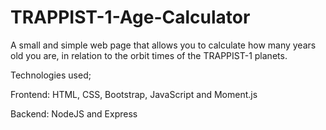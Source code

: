 # TRAPPIST-1-Age-Calculator
A small and simple web page that allows you to calculate how many years old you are, in relation to the orbit times of the TRAPPIST-1 planets.

Technologies used;

Frontend: HTML, CSS, Bootstrap, JavaScript and Moment.js

Backend: NodeJS and Express
